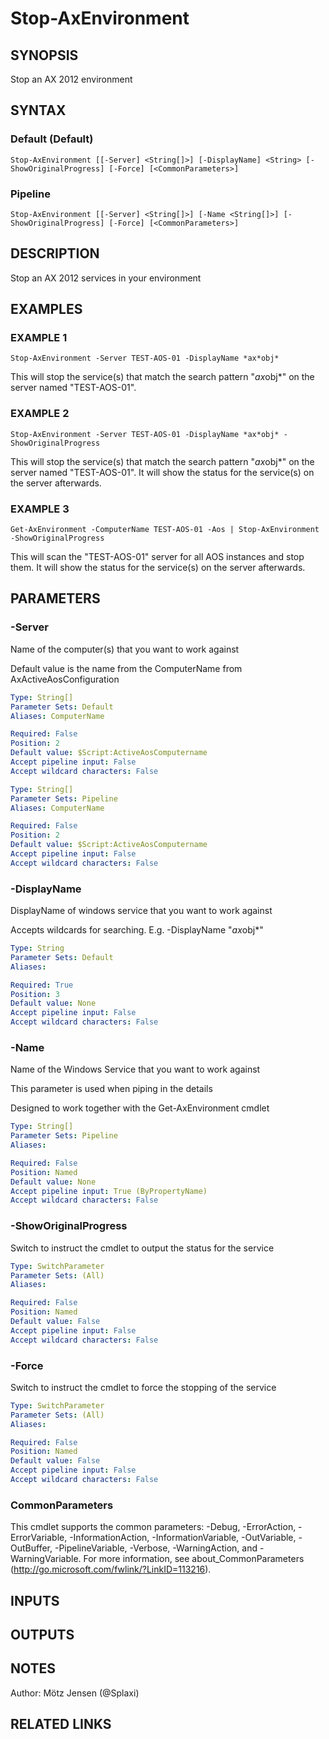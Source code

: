 ﻿---
external help file: ax2012.tools-help.xml
Module Name: ax2012.tools
online version:
schema: 2.0.0
---

# Stop-AxEnvironment

## SYNOPSIS
Stop an AX 2012 environment

## SYNTAX

### Default (Default)
```
Stop-AxEnvironment [[-Server] <String[]>] [-DisplayName] <String> [-ShowOriginalProgress] [-Force] [<CommonParameters>]
```

### Pipeline
```
Stop-AxEnvironment [[-Server] <String[]>] [-Name <String[]>] [-ShowOriginalProgress] [-Force] [<CommonParameters>]
```

## DESCRIPTION
Stop an AX 2012 services in your environment

## EXAMPLES

### EXAMPLE 1
```
Stop-AxEnvironment -Server TEST-AOS-01 -DisplayName *ax*obj*
```

This will stop the service(s) that match the search pattern "*ax*obj*" on the server named "TEST-AOS-01".

### EXAMPLE 2
```
Stop-AxEnvironment -Server TEST-AOS-01 -DisplayName *ax*obj* -ShowOriginalProgress
```

This will stop the service(s) that match the search pattern "*ax*obj*" on the server named "TEST-AOS-01".
It will show the status for the service(s) on the server afterwards.

### EXAMPLE 3
```
Get-AxEnvironment -ComputerName TEST-AOS-01 -Aos | Stop-AxEnvironment -ShowOriginalProgress
```

This will scan the "TEST-AOS-01" server for all AOS instances and stop them.
It will show the status for the service(s) on the server afterwards.

## PARAMETERS

### -Server
Name of the computer(s) that you want to work against

Default value is the name from the ComputerName from AxActiveAosConfiguration

```yaml
Type: String[]
Parameter Sets: Default
Aliases: ComputerName

Required: False
Position: 2
Default value: $Script:ActiveAosComputername
Accept pipeline input: False
Accept wildcard characters: False
```

```yaml
Type: String[]
Parameter Sets: Pipeline
Aliases: ComputerName

Required: False
Position: 2
Default value: $Script:ActiveAosComputername
Accept pipeline input: False
Accept wildcard characters: False
```

### -DisplayName
DisplayName of windows service that you want to work against

Accepts wildcards for searching.
E.g.
-DisplayName "*ax*obj*"

```yaml
Type: String
Parameter Sets: Default
Aliases:

Required: True
Position: 3
Default value: None
Accept pipeline input: False
Accept wildcard characters: False
```

### -Name
Name of the Windows Service that you want to work against

This parameter is used when piping in the details

Designed to work together with the Get-AxEnvironment cmdlet

```yaml
Type: String[]
Parameter Sets: Pipeline
Aliases:

Required: False
Position: Named
Default value: None
Accept pipeline input: True (ByPropertyName)
Accept wildcard characters: False
```

### -ShowOriginalProgress
Switch to instruct the cmdlet to output the status for the service

```yaml
Type: SwitchParameter
Parameter Sets: (All)
Aliases:

Required: False
Position: Named
Default value: False
Accept pipeline input: False
Accept wildcard characters: False
```

### -Force
Switch to instruct the cmdlet to force the stopping of the service

```yaml
Type: SwitchParameter
Parameter Sets: (All)
Aliases:

Required: False
Position: Named
Default value: False
Accept pipeline input: False
Accept wildcard characters: False
```

### CommonParameters
This cmdlet supports the common parameters: -Debug, -ErrorAction, -ErrorVariable, -InformationAction, -InformationVariable, -OutVariable, -OutBuffer, -PipelineVariable, -Verbose, -WarningAction, and -WarningVariable.
For more information, see about_CommonParameters (http://go.microsoft.com/fwlink/?LinkID=113216).

## INPUTS

## OUTPUTS

## NOTES
Author: Mötz Jensen (@Splaxi)

## RELATED LINKS
